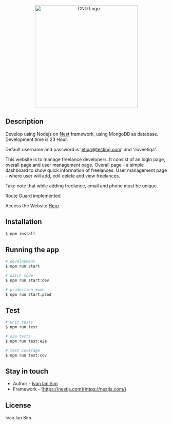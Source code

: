 <p align="center">
  <a href="http://etiqa.cnd.com.s3-website-ap-southeast-1.amazonaws.com/" target="blank"><img src="http://etiqa.cnd.com.s3-website-ap-southeast-1.amazonaws.com/assets/img/People-search-bro.png" width="320" alt="CND Logo" /></a>
</p>

## Description

Develop using Nodejs on [Nest](https://github.com/nestjs/nest) framework, using MongoDB as database.
Development time is 23 Hour.

Default username and password is 'etiqa@testing.com' and 'iloveetiqa'.

This website is to manage freelance developers. 
It consist of an login page, overall page and user management page.
Overall page - a simple dashboard to show quick information of freelances.
User management page - where user will add, edit delete and view freelances.

Take note that while adding freelance, email and phone must be unique.

Route Guard implemented

Access the Website [Here](http://etiqa.cnd.com.s3-website-ap-southeast-1.amazonaws.com/)

## Installation

```bash
$ npm install
```

## Running the app

```bash
# development
$ npm run start

# watch mode
$ npm run start:dev

# production mode
$ npm run start:prod
```

## Test

```bash
# unit tests
$ npm run test

# e2e tests
$ npm run test:e2e

# test coverage
$ npm run test:cov
```

## Stay in touch

- Author - [Ivan Ian Sim](https://www.linkedin.com/in/ivan-sim-1b3786121/)
- Framework - [https://nestjs.com](https://nestjs.com/)

## License

  Ivan Ian Sim.
